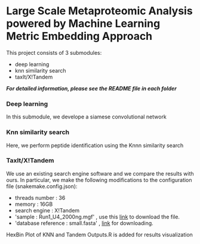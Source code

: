 # Large Scale Metaproteomic Analysis powered by Machine Learning Metric Embedding Approach

This project consists of 3 submodules:
* deep learning
* knn similarity search
* taxIt/X!Tandem

***For detailed information, please see the README file in each folder***

### Deep learning
In this submodule, we develope a siamese convolutional network

### Knn similarity search
Here, we perform peptide identification using the Knnn similarity search

### TaxIt/X!Tandem
We use an existing search engine software and we compare the results with ours.
In particular, we make the following modifications to the configuration file (snakemake.config.json):
- threads number : 36
- memory : 16GB
- search engine : X!Tandem
- 'sample : Run1_U4_2000ng.mgf' , use this [link](https://www.ebi.ac.uk/pride/archive/projects/PXD006118) to download the file.
- 'database reference : small.fasta' , [link](https://owncloud.hpi.de/s/fa0aV3lp4Mu8Upq) for downloading.

HexBin Plot of KNN and Tandem Outputs.R is added for results visualization 
